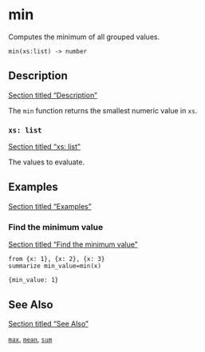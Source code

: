 # min

Computes the minimum of all grouped values.

```tql
min(xs:list) -> number
```

## Description

[Section titled “Description”](#description)

The `min` function returns the smallest numeric value in `xs`.

### `xs: list`

[Section titled “xs: list”](#xs-list)

The values to evaluate.

## Examples

[Section titled “Examples”](#examples)

### Find the minimum value

[Section titled “Find the minimum value”](#find-the-minimum-value)

```tql
from {x: 1}, {x: 2}, {x: 3}
summarize min_value=min(x)
```

```tql
{min_value: 1}
```

## See Also

[Section titled “See Also”](#see-also)

[`max`](/reference/functions/max), [`mean`](/reference/functions/mean), [`sum`](/reference/functions/sum)